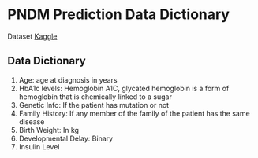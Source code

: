 # PNDM Prediction Data Dictionary

Dataset [Kaggle](https://www.kaggle.com/datasets/slmsshk/pndm-prediction-dataset)

## Data Dictionary
1. Age: age at diagnosis in years
2. HbA1c levels: Hemoglobin A1C, glycated hemoglobin is a form of hemoglobin that is chemically linked to a sugar
3. Genetic Info: If the patient has mutation or not
4. Family History: If any member of the family of the patient has the same disease
5. Birth Weight: In kg
6. Developmental Delay: Binary
7. Insulin Level
